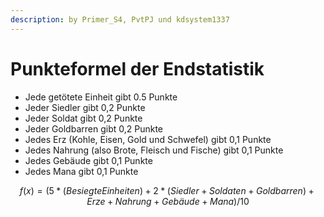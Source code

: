 ```yaml
---
description: by Primer_S4, PvtPJ und kdsystem1337
---
```


# Punkteformel der Endstatistik

* Jede getötete Einheit gibt 0.5 Punkte
* Jeder Siedler gibt 0,2 Punkte
* Jeder Soldat gibt 0,2 Punkte
* Jeder Goldbarren gibt 0,2 Punkte
* Jedes Erz (Kohle, Eisen, Gold und Schwefel) gibt 0,1 Punkte
* Jedes Nahrung (also Brote, Fleisch und Fische) gibt 0,1 Punkte
* Jedes Gebäude gibt 0,1 Punkte
* Jedes Mana gibt 0,1 Punkte

$$
f(x) = (5*(Besiegte Einheiten) + 2* (Siedler + Soldaten + Goldbarren) + Erze + Nahrung + Gebäude + Mana)/10
$$

